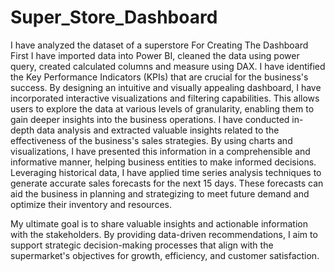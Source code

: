 # Super_Store_Dashboard

I have analyzed the dataset of a superstore 
For Creating The Dashboard First I have imported data into Power BI, cleaned the data using power query, created calculated columns and measure using DAX. I have identified the Key Performance Indicators (KPIs) that are crucial for the business's success. By designing an intuitive and visually appealing dashboard, I have incorporated interactive visualizations and filtering capabilities. This allows users to explore the data at various levels of granularity, enabling them to gain deeper insights into the business operations. I have conducted in-depth data analysis and extracted valuable insights related to the effectiveness of the business's sales strategies. By using charts and visualizations, I have presented this information in a comprehensible and informative manner, helping business entities to make informed decisions. Leveraging historical data, I have applied time series analysis techniques to generate accurate sales forecasts for the next 15 days. These forecasts can aid the business in planning and strategizing to meet future demand and optimize their inventory and resources. 

My ultimate goal is to share valuable insights and actionable information with the stakeholders. By providing data-driven recommendations, I aim to support strategic decision-making processes that align with the supermarket's objectives for growth, efficiency, and customer satisfaction.
